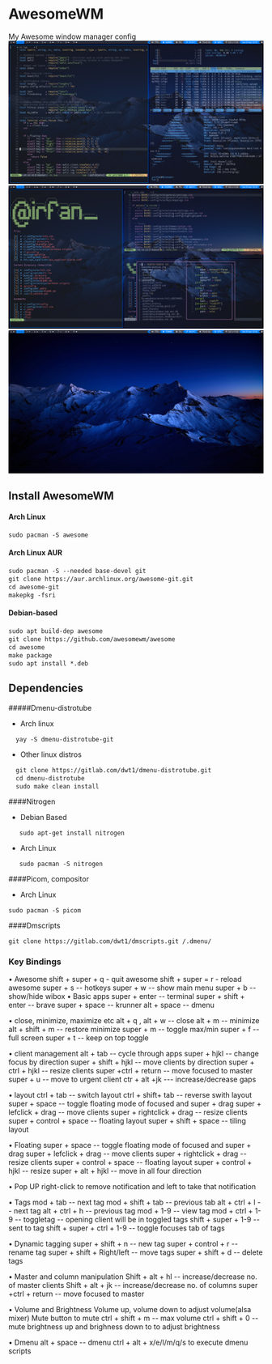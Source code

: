 # AwesomeWM

My Awesome window manager config
![Awesome](./utils/images/Awesome.png)
![AwesomeWM](./utils/images/Awesome-nvim.png)
![AwesomeWM-desktop](./utils/images/Awesome-desktop.png)

## Install AwesomeWM

#### Arch Linux

```
sudo pacman -S awesome
```

#### Arch Linux AUR

```
sudo pacman -S --needed base-devel git
git clone https://aur.archlinux.org/awesome-git.git
cd awesome-git
makepkg -fsri
```

#### Debian-based

```
sudo apt build-dep awesome
git clone https://github.com/awesomewm/awesome
cd awesome
make package
sudo apt install *.deb
```

## Dependencies

#####Dmenu-distrotube

- Arch linux

```
  yay -S dmenu-distrotube-git
```

- Other linux distros

```
  git clone https://gitlab.com/dwt1/dmenu-distrotube.git
  cd dmenu-distrotube
  sudo make clean install
```

####Nitrogen

- Debian Based

```
   sudo apt-get install nitrogen
```

- Arch Linux

```
   sudo pacman -S nitrogen
```

####Picom, compositor

- Arch Linux

```
sudo pacman -S picom
```

####Dmscripts

```
git clone https://gitlab.com/dwt1/dmscripts.git /.dmenu/

```

### Key Bindings

• Awesome
shift + super + q - quit awesome
shift + super = r - reload awesome
super + s -- hotkeys
super + w -- show main menu
super + b -- show/hide wibox
• Basic apps
super + enter -- terminal
super + shift + enter -- brave
super + space -- krunner
alt + space -- dmenu

• close, minimize, maximize etc
alt + q , alt + w -- close
alt + m -- minimize
alt + shift + m -- restore minimize
super + m -- toggle max/min
super + f -- full screen
super + t -- keep on top toggle

• client management
alt + tab -- cycle through apps
super + hjkl -- change focus by direction
super + shift + hjkl -- move clients by direction
super + ctrl + hjkl -- resize clients
super +ctrl + return -- move focused to master
super + u -- move to urgent client
ctr + alt +jk --- increase/decrease gaps

• layout
ctrl + tab -- switch layout
ctrl + shift+ tab -- reverse swith layout
super + space -- toggle floating mode of focused and super + drag
super + lefclick + drag -- move clients
super + rightclick + drag -- resize clients
super + control + space -- floating layout
super + shift + space -- tiling layout

• Floating
super + space -- toggle floating mode of focused and super + drag
super + lefclick + drag -- move clients
super + rightclick + drag -- resize clients
super + control + space -- floating layout
super + control + hjkl -- resize
super + alt + hjkl -- move in all four direction

• Pop UP
right-click to remove notification and left to take that notification

• Tags
mod + tab -- next tag
mod + shift + tab -- previous tab
alt + ctrl + l -- next tag
alt + ctrl + h -- previous tag
mod + 1-9 -- view tag
mod + ctrl + 1-9 -- toggletag -- opening client will be in toggled tags
shift + super + 1-9 -- sent to tag
shift + super + ctrl + 1-9 -- toggle focuses tab of tags

• Dynamic tagging
super + shift + n -- new tag
super + control + r -- rename tag
super + shift + Right/left -- move tags
super + shift + d -- delete tags

• Master and column manipulation
Shift + alt + hl -- increase/decrease no. of master clients
Shift + alt + jk -- increase/decrease no. of columns
super +ctrl + return -- move focused to master

• Volume and Brightness
Volume up, volume down to adjust volume(alsa mixer)
Mute button to mute
ctrl + shift + m -- max volume
ctrl + shift + 0 -- mute
brightness up and brighness down to to adjust brightness

• Dmenu
alt + space -- dmenu
ctrl + alt + x/e/l/m/q/s to execute dmenu scripts
